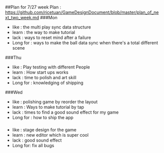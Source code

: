 ##Plan for 7/27 week
Plan : https://github.com/ricetuan/GameDesignDocument/blob/master/plan_of_next_two_week.md
###Mon
- like : the multi play sync data structure
- learn : the way to make tutorial
- lack : ways to reset mind after a failure
- Long for : ways to make the ball data sync when there's a total different scene 

###Thu
- like : Play testing with different People
- learn : How start ups works
- lack : time to polish and art skill
- Long for : knowledging of shipping

###Wed
- like : polishing game by reorder the layout
- learn : Ways to make tutorial by tap
- lack : times to find a good sound effect for my game
- Long for : how to ship the app

###
- like : stage design for the game
- learn : new editor which is super cool
- lack : good sound effect
- Long for: fix all bugs
